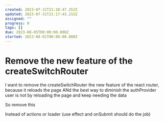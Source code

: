 ```yaml
---
created: 2023-07-31T21:10:47.252Z
updated: 2023-07-31T21:17:43.215Z
assigned: ""
progress: 0
tags: []
due: 2023-08-05T00:00:00.000Z
started: 2023-08-01T00:00:00.000Z
---
```


# Remove the new feature of the createSwitchRouter

I want to remove the createSwitchRouter the new feature of the react router, because it reloads the page 
ANd the best way to diminish the authProvider user is not by reloading the page and keep needing the data

So remove this

Instead of actions or loader (use effect and onSubmit should do the job)
